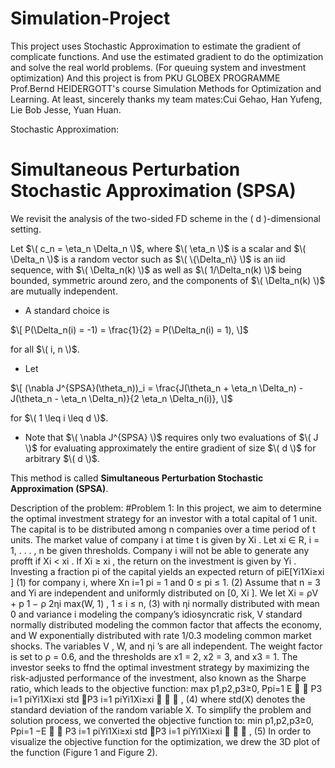 # Simulation-Project
This project uses Stochastic Approximation to estimate the gradient of complicate functions. And use the estimated gradient to do the optimization and solve the real world problems. 
(For queuing system and investment optimization)
And this project is from PKU GLOBEX PROGRAMME Prof.Bernd HEIDERGOTT's course Simulation Methods for Optimization and Learning.
At least, sincerely thanks my team mates:Cui Gehao, Han Yufeng, Lie Bob Jesse, Yuan Huan.

Stochastic Approximation:
#  **Simultaneous Perturbation Stochastic Approximation (SPSA)**

We revisit the analysis of the two-sided FD scheme in the \( d \)-dimensional setting.

Let $\( c_n = \eta_n \Delta_n \)$, where $\( \eta_n \)$ is a scalar and $\( \Delta_n \)$ is a random vector such as $\( \{\Delta_n\} \)$ is an iid sequence, with $\( \Delta_n(k) \)$ as well as $\( 1/\Delta_n(k) \)$ being bounded, symmetric around zero, and the components of $\( \Delta_n(k) \)$ are mutually independent.

- A standard choice is 

$\[
P(\Delta_n(i) = -1) = \frac{1}{2} = P(\Delta_n(i) = 1),
\]$

for all $\( i, n \)$.

- Let 

$\[
(\nabla J^{SPSA}(\theta_n))_i = \frac{J(\theta_n + \eta_n \Delta_n) - J(\theta_n - \eta_n \Delta_n)}{2 \eta_n \Delta_n(i)},
\]$

for $\( 1 \leq i \leq d \)$.

- Note that $\( \nabla J^{SPSA} \)$ requires only two evaluations of $\( J \)$ for evaluating approximately the entire gradient of size $\( d \)$ for arbitrary $\( d \)$.

This method is called **Simultaneous Perturbation Stochastic Approximation (SPSA)**.

Description of the problem:
#Problem 1:
In this project, we aim to determine the optimal investment strategy for an investor with a
total capital of 1 unit. The capital is to be distributed among n companies over a time period
of t units. The market value of company i at time t is given by Xi
. Let xi ∈ R, i = 1, . . . , n be
given thresholds. Company i will not be able to generate any profft if Xi < xi
. If Xi ≥ xi
, the
return on the investment is given by Yi
. Investing a fraction pi of the capital yields an expected
return of
piE[Yi1Xi≥xi
] (1)
for company i, where
Xn
i=1
pi = 1 and 0 ≤ pi ≤ 1. (2)
Assume that n = 3 and Yi are independent and uniformly distributed on [0, Xi
]. We let
Xi =
ρV +
p
1 − ρ
2ηi
max(W, 1)
, 1 ≤ i ≤ n, (3)
with ηi normally distributed with mean 0 and variance i modeling the company’s idiosyncratic
risk, V standard normally distributed modeling the common factor that affects the economy, and
W exponentially distributed with rate 1/0.3 modeling common market shocks. The variables
V , W, and ηi
’s are all independent. The weight factor is set to ρ = 0.6, and the thresholds are
x1 = 2, x2 = 3, and x3 = 1.
The investor seeks to ffnd the optimal investment strategy by maximizing the risk-adjusted
performance of the investment, also known as the Sharpe ratio, which leads to the objective
function:
max
p1,p2,p3≥0,
Ppi=1
E


 P3
i=1
piYi1Xi≥xi
std
P3
i=1
piYi1Xi≥xi


 , (4)
where std(X) denotes the standard deviation of the random variable X. To simplify the problem
and solution process, we converted the objective function to:
min
p1,p2,p3≥0,
Ppi=1
−E


 P3
i=1
piYi1Xi≥xi
std
P3
i=1
piYi1Xi≥xi


 , (5)
In order to visualize the objective function for the optimization, we drew the 3D plot of the
function (Figure 1 and Figure 2).

 
